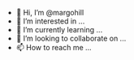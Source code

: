 - 👋 Hi, I’m @margohill
- 👀 I’m interested in ...
- 🌱 I’m currently learning ...
- 💞️ I’m looking to collaborate on ...
- 📫 How to reach me ...

<!---
margohill/margohill is a ✨ special ✨ repository because its `README.md` (this file) appears on your GitHub profile.
You can click the Preview link to take a look at your changes.
--->
